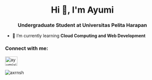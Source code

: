 <h1 align="center">Hi 👋, I'm Ayumi</h1>
<h3 align="center">Undergraduate Student at Universitas Pelita Harapan</h3>

- 🌱 I’m currently learning **Cloud Computing and Web Development**

<h3 align="left">Connect with me:</h3>
<p align="left">
<a href="https://linkedin.com/in/ayumixie" target="blank"><img align="center" src="https://raw.githubusercontent.com/rahuldkjain/github-profile-readme-generator/master/src/images/icons/Social/linked-in-alt.svg" alt="ayumixie" height="30" width="40" /></a>
</p>

<p><img align="center" src="https://github-readme-stats.vercel.app/api/top-langs?username=axrnsh&show_icons=true&locale=en&layout=compact" alt="axrnsh" /></p>
